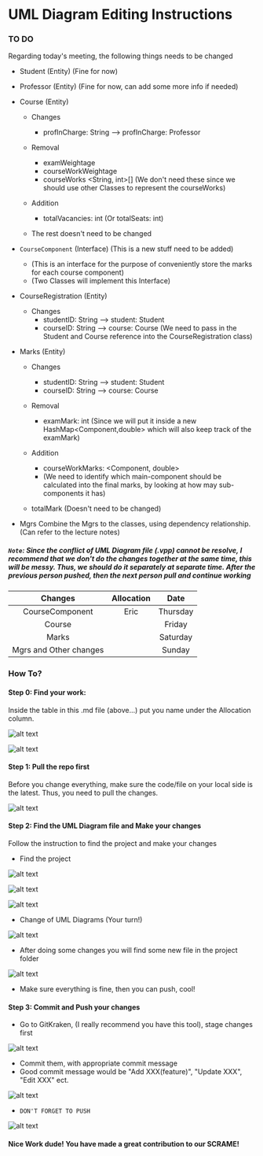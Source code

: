 # UML Diagram Editing Instructions

### TO DO
Regarding today's meeting, the following things needs to be changed

- Student (Entity) (Fine for now)
- Professor (Entity) (Fine for now, can add some more info if needed)
- Course (Entity)
  - Changes
    - profInCharge: String --> profInCharge: Professor
  - Removal
    - examWeightage
    - courseWorkWeightage
    - courseWorks <String, int>[] (We don't need these since we should use other Classes to represent the courseWorks)

  - Addition
    - totalVacancies: int (Or totalSeats: int)
  - The rest doesn't need to be changed
- `CourseComponent` (Interface) (This is a new stuff need to be added)
  - (This is an interface for the purpose of conveniently store the marks for each course component)
  - (Two Classes will implement this Interface)


- СourseRegistration (Entity)
  - Changes
    - studentID: String --> student: Student
    - courseID: String --> course: Course (We need to pass in the Student and Course reference into the CourseRegistration class)

- Marks (Entity)
  - Changes
    - studentID: String --> student: Student
    - courseID: String --> course: Course

  - Removal
    - examMark: int (Since we will put it inside a new HashMap<Component,double> which will also keep track of the examMark)

  - Addition
    - courseWorkMarks: <Component, double>
    - (We need to identify which main-component should be calculated into the final marks, by looking at how may sub-components it has)

  - totalMark (Doesn't need to be changed)

- Mgrs
  Combine the Mgrs to the classes, using dependency relationship. (Can refer to the lecture notes)


##### `Note`: Since the conflict of UML Diagram file (.vpp) cannot be resolve, I recommend that we don't do the changes together at the same time, this will be messy. Thus, we should do it separately at separate time. After the previous person pushed, then the next person pull and continue working

| Changes                | Allocation  | Date     |
| :--------------------: | :---------: | :------: |
| CourseComponent        | Eric        | Thursday |
| Course                 |             | Friday   |
| Marks                  |             | Saturday |
| Mgrs and Other changes |             | Sunday   |

### How To?

#### Step 0: Find your work:

Inside the table in this .md file (above...) put you name under the Allocation column.

![alt text](https://github.com/MAXI0008/CZ2002-SCRAME-Application/raw/master/images/add_your_allocation.png )

![alt text](https://github.com/MAXI0008/CZ2002-SCRAME-Application/raw/master/images/allocate_your_work.png)

#### Step 1: Pull the repo first

Before you change everything, make sure the code/file on your local side is the latest. Thus, you need to pull the changes.

![alt text](https://github.com/MAXI0008/CZ2002-SCRAME-Application/raw/master/images/before_changing_everything.png)

#### Step 2: Find the UML Diagram file and Make your changes

Follow the instruction to find the project and make your changes

- Find the project

![alt text](https://github.com/MAXI0008/CZ2002-SCRAME-Application/raw/master/images/find_UML_diagrams.png)

![alt text](https://github.com/MAXI0008/CZ2002-SCRAME-Application/raw/master/images/open_UML_diagrams.png)

![alt text](https://github.com/MAXI0008/CZ2002-SCRAME-Application/raw/master/images/note_on_UML_diagrams.png)

- Change of UML Diagrams (Your turn!)

![alt text](https://github.com/MAXI0008/CZ2002-SCRAME-Application/raw/master/images/change_UML_diagrams.png)

- After doing some changes you will find some new file in the project folder

![alt text](https://github.com/MAXI0008/CZ2002-SCRAME-Application/raw/master/images/after_change_UML_diagrams.png)

- Make sure everything is fine, then you can push, cool!

#### Step 3: Commit and Push your changes

- Go to GitKraken, (I really recommend you have this tool), stage changes first

![alt text](https://github.com/MAXI0008/CZ2002-SCRAME-Application/raw/master/images/stage_files.png)

- Commit them, with appropriate commit message
- Good commit message would be "Add XXX(feature)", "Update XXX", "Edit XXX" ect.

![alt text](https://github.com/MAXI0008/CZ2002-SCRAME-Application/raw/master/images/commit_changes.png)

- `DON'T FORGET TO PUSH`

![alt text](https://github.com/MAXI0008/CZ2002-SCRAME-Application/raw/master/images/push_changes.png)

#### Nice Work dude! You have made a great contribution to our SCRAME!
